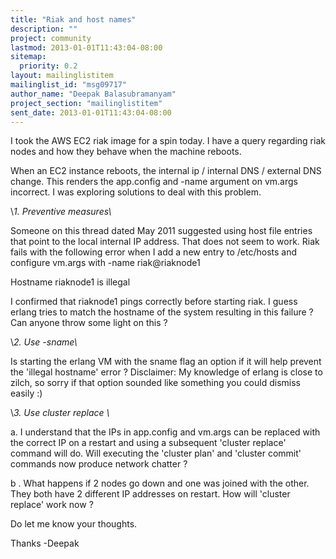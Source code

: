 ```yaml
---
title: "Riak and host names"
description: ""
project: community
lastmod: 2013-01-01T11:43:04-08:00
sitemap:
  priority: 0.2
layout: mailinglistitem
mailinglist_id: "msg09717"
author_name: "Deepak Balasubramanyam"
project_section: "mailinglistitem"
sent_date: 2013-01-01T11:43:04-08:00
---
```



I took the AWS EC2 riak image for a spin today. I have a query regarding
riak nodes and how they behave when the machine reboots.

When an EC2 instance reboots, the internal ip / internal DNS / external DNS
change. This renders the app.config and -name argument on vm.args
incorrect. I was exploring solutions to deal with this problem.

\\*1. Preventive measures\\*

Someone on this thread dated May
2011
suggested
using host file entries that point to the local internal IP address. That
does not seem to work. Riak fails with the following error when I add a new
entry to /etc/hosts and configure vm.args with -name riak@riaknode1

Hostname riaknode1 is illegal

I confirmed that riaknode1 pings correctly before starting riak. I guess
erlang tries to match the hostname of the system resulting in this failure
? Can anyone throw some light on this ?

\\*2. Use -sname\\*

Is starting the erlang VM with the sname flag an option if it will help
prevent the 'illegal hostname' error ?
Disclaimer: My knowledge of erlang is close to zilch, so sorry if that
option sounded like something you could dismiss easily :)

\\*3. Use cluster replace
\\*

a. I understand that the IPs in app.config and vm.args can be replaced with
the correct IP on a restart and using a subsequent 'cluster replace'
command will do. Will executing the 'cluster plan' and 'cluster commit'
commands now produce network chatter ?

b . What happens if 2 nodes go down and one was joined with the other. They
both have 2 different IP addresses on restart. How will 'cluster replace'
work now ?

Do let me know your thoughts.

Thanks
-Deepak
